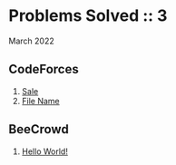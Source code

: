 # Problems Solved :: 3
March 2022

CodeForces
-----------------
1. [Sale](https://codeforces.com/problemset/problem/34/B)
1. [File Name](https://codeforces.com/problemset/problem/978/B)

BeeCrowd
-----------------
1. [Hello World!](https://www.beecrowd.com.br/judge/en/problems/view/1000)
